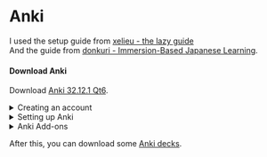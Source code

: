 Anki
===

I used the setup guide from [xelieu - the lazy guide](https://xelieu.github.io/jp-lazy-guide/setupAnki/)  
And the guide from [donkuri - Immersion-Based Japanese Learning](https://donkuri.github.io/learn-japanese/setup/#installing-anki).

#### Download Anki

Download [Anki 32.12.1 Qt6](https://apps.ankiweb.net/).

<details>
<summary>Creating an account</summary>

You technically don't need an Anki account. <br>
The account is only for syncing and backing up your decks and data. <br>

Simply click on `sync` and Anki will check your current data with the data stored on [AnkiWeb](https://ankiweb.net/about). <br>
If you are not logged in, Anki will ask you to sign in or create a new account. <br>
You can find your account under:
- `Tools`
- `Preferences`
- `Syncing`

</details>
<details>
<summary>Setting up Anki</summary>

**Note:** <br>
If you used Anki a lot in the past and you like the v2 scheduler, you don't need to change to FSRS. <br>
FSRS is a new algorithm for scheduling reviews. It's highly recommended to use the new scheduler <br>
[but don't forget to do a backup of your deck, just in case].

First of all, we delete the shortcut for the `hard` and `easy` buttons. <br>
It's best to not use the hard and easy buttons, see [FSRS4Anki Q8](https://github.com/open-spaced-repetition/fsrs4anki/blob/main/docs/tutorial.md#faq). <br>
"In fact, FSRS is actually more accurate for people who rarely use "Hard" and "Easy" than for people who use all 4 buttons a lot" <br>
If you don't use FSRS, it's still better to not use the `hard` and `easy` buttons, because you could end up in the so-called [Ease Hell](https://readbroca.com/anki/ease-hell/).

Go to: <br>
- `Tools`
- `Preferences`
- `Review`
- Delete `Answer keys` for `Hard` and `Easy`

Click on the `⚙` next to a deck
- click on `option`
- scroll to the bottom and enable `FSRS`
- apply the following options from the pictures

<img src="images/deck_options_1.png" width="350"/> <br>
<img src="images/deck_options_2.png" width="350"/> <br>
<img src="images/deck_options_3.png" width="350"/> <br>

#### Change settings to your liking

If you are writing Kanji down while reviewing, <br>
you should adjust some parameters. <br>
This depends on how long you need to write down the kanji <br> 
and then reviewing it: <br>
- `Learning steps`: e.g., 2m 5m 1h
- `Maximum answer seconds`: e.g., 120

You may also change the display order:
- `New/review order`
- `Interday learning/review order`

</details>
<details>
<summary>Anki Add-ons</summary>

#### Installing Add-ons

Go to:
- `Tools`
- `Add-ons`
- `Get Add-ons...`
- Paste the number of the Add-on

After installing the Add-ons, you need to restart Anki. <br>
The same goes for changing settings for Add-ons. <br>
You need to restart Anki for settings to take effect.


#### Why do I need Add-ons?

If you want to mine vocabularies, it takes a good amount of time to create a new card. <br>
You would need to configure a note type for Anki, defining fields, and the font and back template, and the style for the note type. <br>
After that, you can add cards to your deck, but you need to do this manually. <br>
With add-ons, you can automate the process of adding a new card to Anki. <br>
[See](XXX)

**Note:** <br>
If you plan to use AJT Mortician, please read the description for [AJT Mortician](https://ankiweb.net/shared/info/1255924302) on the add-on page. <br>
You don't need to install the [Local Audio Server for Yomichan](https://ankiweb.net/shared/info/1045800357). 
It only speeds up the process of getting the audio for a word. <br>
See more under [mining](XXX):

Highly recommended: <br>
[AJT Japanese](https://ankiweb.net/shared/info/1344485230) Number: `1344485230` <br>
[AJT Mortician](https://ankiweb.net/shared/info/1255924302) Number: `1255924302` <br>
[AnkiConnect](https://ankiweb.net/shared/info/2055492159) Number: `2055492159` <br>
[Yomichan Forvo Server](https://ankiweb.net/shared/info/580654285) Number: `580654285` <br>
[FSRS4Anki Helper](https://ankiweb.net/shared/info/759844606) Number: `759844606`


Recommended: <br>
[Review Heatmap](https://ankiweb.net/shared/info/1771074083) Number: `1771074083` <br>
[Local Audio Server for Yomichan](https://ankiweb.net/shared/info/1045800357) Number: `1045800357` <br>
[Generate Batch Audio](https://ankiweb.net/shared/info/1156270186) Number: `1156270186` <br>
[Batch Editing](https://ankiweb.net/shared/info/291119185) Number: `291119185`


Optional: <br>
[More Overview Stats 2.1](https://ankiweb.net/shared/info/738807903) Number: `738807903` <br>
[Pass/Fail](https://ankiweb.net/shared/info/876946123) Number: `876946123` <br>
[Progress Graphs and Stats](https://ankiweb.net/shared/info/266436365) Number: `266436365` <br>
[Study Time Stats](https://ankiweb.net/shared/info/1247171202) Number: `1247171202` <br>


</details>

After this, you can download some [Anki decks](AnkiDecks.md).
